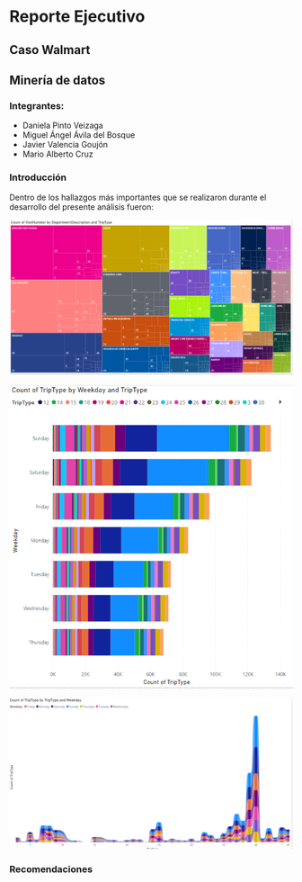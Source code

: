 # Reporte Ejecutivo 

## Caso Walmart
## Minería de datos

### Integrantes:

+ Daniela Pinto Veizaga
+ Miguel Ángel Ávila del Bosque
+ Javier Valencia Goujón
+ Mario Alberto Cruz

### Introducción 

Dentro de los hallazgos más importantes que se realizaron durante el desarrollo del presente análisis fueron:

![imagen de productos](https://github.com/valencig/final-mineria/blob/master/imagenes/eda2.png)


![imagen de productos](https://github.com/valencig/final-mineria/blob/master/imagenes/eda3.png)


![imagen de productos](https://github.com/valencig/final-mineria/blob/master/imagenes/eda4.png)


### Recomendaciones


